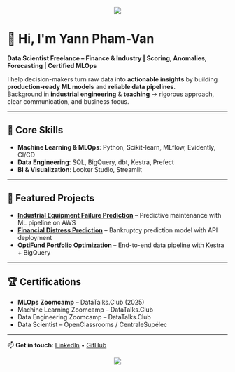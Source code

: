 <!-- Banner -->
<p align="center">
  <img src="https://capsule-render.vercel.app/api?type=waving&color=0:0f2027,50:203a43,100:2c5364&height=180&section=header&text=Yann%20Pham-Van&fontSize=40&fontColor=ffffff&animation=fadeIn&fontAlignY=35"/>
</p>

# 👋 Hi, I'm Yann Pham-Van

**Data Scientist Freelance – Finance & Industry | Scoring, Anomalies, Forecasting | Certified MLOps**

I help decision-makers turn raw data into **actionable insights** by building **production-ready ML models** and **reliable data pipelines**.  
Background in **industrial engineering** & **teaching** → rigorous approach, clear communication, and business focus.

---

## 🔧 Core Skills
- **Machine Learning & MLOps**: Python, Scikit-learn, MLflow, Evidently, CI/CD  
- **Data Engineering**: SQL, BigQuery, dbt, Kestra, Prefect  
- **BI & Visualization**: Looker Studio, Streamlit

---

## 📌 Featured Projects
- **[Industrial Equipment Failure Prediction](https://github.com/YannPhamVan/Industrial-Equipment-Failure-Prediction)** – Predictive maintenance with ML pipeline on AWS  
- **[Financial Distress Prediction](https://github.com/YannPhamVan/financial-distress-prediction)** – Bankruptcy prediction model with API deployment  
- **[OptiFund Portfolio Optimization](https://github.com/YannPhamVan/OptiFund-Data-Driven-Portfolio-Optimization)** – End-to-end data pipeline with Kestra + BigQuery

---

## 🏆 Certifications
- **MLOps Zoomcamp** – DataTalks.Club (2025)  
- Machine Learning Zoomcamp – DataTalks.Club  
- Data Engineering Zoomcamp – DataTalks.Club  
- Data Scientist – OpenClassrooms / CentraleSupélec

---

📫 **Get in touch**: [LinkedIn](https://www.linkedin.com/in/chasseur2valeurs/) • [GitHub](https://github.com/YannPhamVan)

<!-- Footer Wave -->
<p align="center">
  <img src="https://capsule-render.vercel.app/api?type=waving&color=0:2c5364,50:203a43,100:0f2027&height=120&section=footer"/>
</p>
